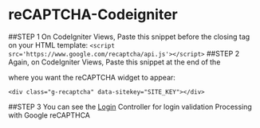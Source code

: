 # reCAPTCHA-Codeigniter
##STEP 1
On CodeIgniter Views, Paste this snippet before the closing </head> tag on your HTML template:
`<script src='https://www.google.com/recaptcha/api.js'></script>`
##STEP 2
Again, on CodeIgniter Views, Paste this snippet at the end of the <form> where you want the reCAPTCHA widget to appear:

`<div class="g-recaptcha" data-sitekey="SITE_KEY"></div>`

##STEP 3
You can see the [Login](../master/Login.php) Controller for login validation Processing with Google reCAPTHCA 
